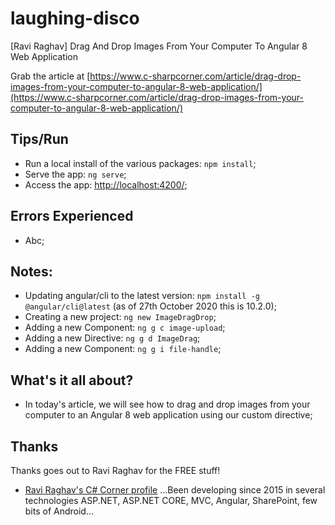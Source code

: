 # laughing-disco
[Ravi Raghav] Drag And Drop Images From Your Computer To Angular 8 Web Application

Grab the article at [https://www.c-sharpcorner.com/article/drag-drop-images-from-your-computer-to-angular-8-web-application/](https://www.c-sharpcorner.com/article/drag-drop-images-from-your-computer-to-angular-8-web-application/)

## Tips/Run

* Run a local install of the various packages: ```npm install```;
* Serve the app: ```ng serve```;
* Access the app: [http://localhost:4200/](http://localhost:4200/);

## Errors Experienced

* Abc;

## Notes:

* Updating angular/cli to the latest version: ```npm install -g @angular/cli@latest``` (as of 27th October 2020 this is 10.2.0);
* Creating a new project: ```ng new ImageDragDrop```;
* Adding a new Component: ```ng g c image-upload```;
* Adding a new Directive: ```ng g d ImageDrag```;
* Adding a new Component: ```ng g i file-handle```;

## What's it all about?

* In today's article, we will see how to drag and drop images from your computer to an Angular 8 web application using our custom directive;

## Thanks

Thanks goes out to Ravi Raghav for the FREE stuff!

* [Ravi Raghav's C# Corner profile](https://www.c-sharpcorner.com/members/ravi-raghav2) ...Been developing since 2015 in several technologies ASP.NET, ASP.NET CORE, MVC, Angular, SharePoint, few bits of Android...
